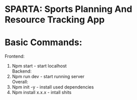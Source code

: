 # SPARTA: Sports Planning And Resource Tracking App
# Basic Commands:
Frontend:
1. Npm start - start localhost 
<br />Backend:
1. Npm run dev - start running server<br>
Overall:
1. Npm init -y - install used dependencies
2. Npm install x.x.x - intall shits
